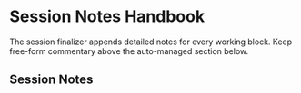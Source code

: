 # Session Notes Handbook

The session finalizer appends detailed notes for every working block. Keep free-form commentary above the auto-managed section below.

## Session Notes

<!-- Detailed notes append below. Use the finalizer to update. -->
